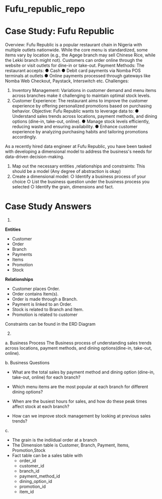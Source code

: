 # Fufu_republic_repo
# Case Study: Fufu Republic
Overview:
Fufu Republic is a popular restaurant chain in Nigeria with multiple outlets nationwide. While the
core menu is standardized, some items vary by location (e.g., the Agege branch may sell
Chinese Rice, while the Lekki branch might not). Customers can order online through the
website or visit outlets for dine-in or take-out.
Payment Methods:
The restaurant accepts:
● Cash
● Debit card payments via Nomba POS terminals at outlets
● Online payments processed through gateways like Nomba Web Checkout, Paystack,
Interswitch etc.
Challenges:
1. Inventory Management:
Variations in customer demand and menu items across branches make it challenging to
maintain optimal stock levels.
2. Customer Experience:
The restaurant aims to improve the customer experience by offering personalized
promotions based on purchasing behavior.
Objective:
Fufu Republic wants to leverage data to:
● Understand sales trends across locations, payment methods, and dining options
(dine-in, take-out, online).
● Manage stock levels efficiently, reducing waste and ensuring availability.
● Enhance customer experience by analyzing purchasing habits and tailoring promotions
accordingly.

As a recently hired data engineer at Fufu Republic, you have been tasked with developing a
dimensional model to address the business's needs for data-driven decision-making.
1. Map out the necessary entities ,relationships and constraints: This should be a
model (Any degree of abstraction is okay)
2. Create a dimensional model:
○ Identify a business process of your choice
○ List the business question under the business process you selected
○ Identify the grain, dimensions and fact.

# Case Study Answers 

1.

 **Entities**
- Customer
- Order
- Branch
- Payments
- Items 
- Promotion
- Stock

 **Relationships**
- Customer places Order.
- Order contains Item(s).
- Order is made through a Branch.
- Payment is linked to an Order.
- Stock is related to Branch and Item.
- Promotion is related to customer

Constraints can be found in the ERD Diagram

2. 
a. Business Process
The Business process of understanding sales trends across locations, payment methods, and dining options(dine-in, take-out, online).

b. Business Questions 
- What are the total sales by payment method and dining option (dine-in, take-out, online) for each branch?

- Which menu items are the most popular at each branch for different dining options?

- When are the busiest hours for sales, and how do these peak times affect stock at each branch?

- How can we improve stock management by looking at previous sales trends?

c. 
- The grain is the indiidual order at a branch
- The Dimension table is Customer, Branch, Payment, Items, Promotion,Stock
- Fact table can be a sales table with 
  - order_id 
  - customer_id 
  - branch_id 
  - payment_method_id 
  - dining_option_id 
  - promotion_id
  - item_id

